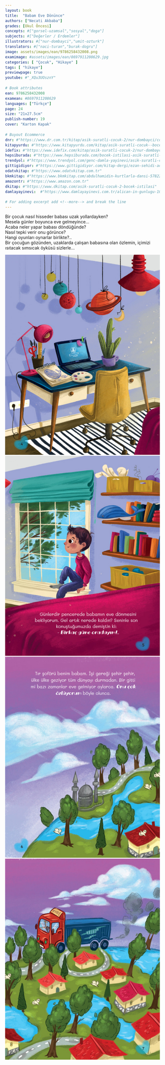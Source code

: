 ```yaml
---
layout: book
title:  "Babam Eve Dönünce"
authors: ["Necati Akbaba"]
grades: [Okul Öncesi]
concepts: #["gorsel-uzamsal","sosyal","doga"]
subjects: #["Değerler / Erdemler"]
illustrators: #["nur-dombayci","umit-ozturk"]
translators: #["naci-turan","burak-dogru"]
image: assets/images/ean/9786258432008.png
examimage: #assets/images/ean/8697911208629.jpg
categories: [ "Çocuk", "Hikaye" ]
tags: [ "hikaye"]
previewpage: true
youtube: #"_XQu3UOsznY"

# Book attributes
ean: 9786258432008
examean: #8697911208629
languages: ["Türkçe"]
page: 24
size: "21x27.5cm"
publish-number: 19
cover: "Karton Kapak"

# Buyout Ecommerce
dnr: #"https://www.dr.com.tr/kitap/asik-suratli-cocuk-2/nur-dombayci/cocuk-ve-genclik/genclik-10-yas/roman-oyku/urunno=0001812298001"
kitapyurdu: #"https://www.kitapyurdu.com/kitap/asik-suratli-cocuk--bocek-istilasi/502836.html&filter_name=As%C4%B1k+Suratl%C4%B1+%C3%87ocuk"
idefix: #"https://www.idefix.com/kitap/asik-suratli-cocuk-2/nur-dombayci/cocuk-ve-genclik/genclik-10-yas/roman-oyku/urunno=0001812298001"
hepsiburada: #"https://www.hepsiburada.com/bocek-istilasi-asik-suratli-cocuk-ve-onu-etkilemeyen-siradisi-olaylar-2-p-HBV00000OAK7R"
trendyol: #"https://www.trendyol.com/genc-damla-yayinevi/asik-suratli-cocuk-2-p-31619556"
gittigidiyor: #"https://www.gittigidiyor.com/kitap-dergi/ezan-sehidi-adnan-menderes_pdp_732728793"
odatvkitap: #"https://www.odatvkitap.com.tr"
bkmkitap: #"https://www.bkmkitap.com/abdulhamidin-kurtlarla-dansi-578226"
amazontr: #"https://www.amazon.com.tr"
dkitap: #"https://www.dkitap.com/asik-suratli-cocuk-2-bocek-istilasi"
damlayayinevi:  #"https://www.damlayayinevi.com.tr/alican-in-gunlugu-10-kitap"

# For adding excerpt add <!--more--> and break the line
---
```

Bir çocuk nasıl hisseder babası uzak yollardayken?  
Mesela günler boyunca eve gelmeyince...  
Acaba neler yapar babası döndüğünde?  
Nasıl tepki verir onu görünce?  
Hangi oyunları oynarlar birlikte?..  
Bir çocuğun gözünden, uzaklarda çalışan babasına olan özlemin, içimizi ısıtacak sımsıcak öyküsü sizlerle...

<div class="container">
    <div class="row">
      <div class="col-6 col-md-3">
      <img class="zoom" src="/assets/images/books/babam-eve-donunce/babam-eve-donunce1.png" alt="">
      </div>
      <div class="col-6 col-md-3">
          <img class="zoom" src="/assets/images/books/babam-eve-donunce/babam-eve-donunce2.png" >
      </div>
      <div class="col-6 col-md-3">
          <img class="zoom" src="/assets/images/books/babam-eve-donunce/babam-eve-donunce3.png" alt="">
      </div>
      <div class="col-6 col-md-3">
          <img class="zoom" src="/assets/images/books/babam-eve-donunce/babam-eve-donunce4.png" alt="">
      </div>
    </div>
  </div>
<!--more--> 




